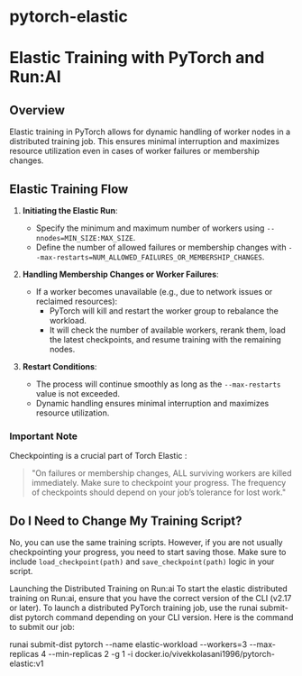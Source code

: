 # pytorch-elastic

# Elastic Training with PyTorch and Run:AI

## Overview

Elastic training in PyTorch allows for dynamic handling of worker nodes in a distributed training job. This ensures minimal interruption and maximizes resource utilization even in cases of worker failures or membership changes.

## Elastic Training Flow

1. **Initiating the Elastic Run**:
    - Specify the minimum and maximum number of workers using `--nnodes=MIN_SIZE:MAX_SIZE`.
    - Define the number of allowed failures or membership changes with `--max-restarts=NUM_ALLOWED_FAILURES_OR_MEMBERSHIP_CHANGES`.

2. **Handling Membership Changes or Worker Failures**:
    - If a worker becomes unavailable (e.g., due to network issues or reclaimed resources):
      - PyTorch will kill and restart the worker group to rebalance the workload.
      - It will check the number of available workers, rerank them, load the latest checkpoints, and resume training with the remaining nodes.

3. **Restart Conditions**:
    - The process will continue smoothly as long as the `--max-restarts` value is not exceeded.
    - Dynamic handling ensures minimal interruption and maximizes resource utilization.

### Important Note
Checkpointing is a crucial part of Torch Elastic :
> "On failures or membership changes, ALL surviving workers are killed immediately. Make sure to checkpoint your progress. The frequency of checkpoints should depend on your job’s tolerance for lost work."

## Do I Need to Change My Training Script?

No, you can use the same training scripts. However, if you are not usually checkpointing your progress, you need to start saving those. Make sure to include `load_checkpoint(path)` and `save_checkpoint(path)` logic in your script.


Launching the Distributed Training on Run:ai
To start the elastic distributed training on Run:ai, ensure that you have the correct version of the CLI (v2.17 or later). To launch a distributed PyTorch training job, use the runai submit-dist pytorch command depending on your CLI version. Here is the command to submit our job:

runai submit-dist pytorch --name elastic-workload --workers=3 --max-replicas 4 --min-replicas 2 -g 1 -i docker.io/vivekkolasani1996/pytorch-elastic:v1


